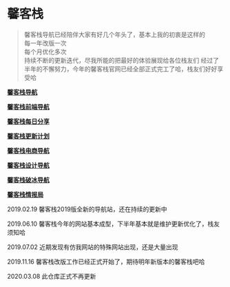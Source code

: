 # 馨客栈

> 馨客栈导航已经陪伴大家有好几个年头了，基本上我的初衷是这样的   
> 每一年改版一次   
> 每个月优化多次   
> 持续不断的更新迭代，尽我所能的把最好的体验展现给各位栈友们
> 经过了半年的不懈努力，今年的馨客栈官网已经全部正式完工了哈，栈友们好好享受哈   

**[馨客栈导航](http://mackxin.com/nav.html)**

**[馨客栈前端导航](http://mackxin.com/webnav.html)**

**[馨客栈每日分享](http://mackxin.com/fx.html)**

**[馨客栈更新计划](http://mackxin.com/update.html)**

**[馨客栈电商导航](http://mackxin.com/dianshang.html)**

**[馨客栈设计导航](http://mackxin.com/sheji.html)**

**[馨客栈破冰导航](http://mackxin.com/pobing.html)**

**[馨客栈情报局](http://mackxin.com/qingbaoju.html)**

2019.02.19 馨客栈2019版全新的导航站，还在持续的更新中

2019.06.10 馨客栈今年的网站基本成型，下半年基本就是维护更新优化了，栈友须知哈

2019.07.02 近期发现有仿我网站的特殊网站出现，还是大量出现

2019.11.16  馨客栈改版工作已经正式开始了，期待明年新版本的馨客栈吧哈

2020.03.08 此仓库正式不再更新
